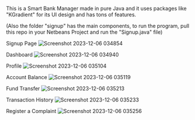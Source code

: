 This is a Smart Bank Manager made in pure Java and it uses packages like "KGradient" for its UI design and has tons of features.

(Also the folder "signup" has the main components, to run the program, pull this repo in your Netbeans Project and run the "Signup.java" file)

Signup Page
![Screenshot 2023-12-06 034854](https://github.com/AdityaGupta0001/Java-Smart-Bank-Manager/assets/99209457/bff11b19-553f-414b-aa1c-0b6cecb71349)

Dashboard
![Screenshot 2023-12-06 034940](https://github.com/AdityaGupta0001/Java-Smart-Bank-Manager/assets/99209457/0c7708f5-d4aa-4a5e-bd8f-eba458413725)

Profile
![Screenshot 2023-12-06 035104](https://github.com/AdityaGupta0001/Java-Smart-Bank-Manager/assets/99209457/ec7fbb72-54c1-4f56-bf19-c9026e3e041b)

Account Balance
![Screenshot 2023-12-06 035119](https://github.com/AdityaGupta0001/Java-Smart-Bank-Manager/assets/99209457/46edb03f-17ec-42cc-a3a0-bd7fcaf27edd)

Fund Transfer
![Screenshot 2023-12-06 035213](https://github.com/AdityaGupta0001/Java-Smart-Bank-Manager/assets/99209457/b24bbbc6-605b-4420-9ae4-21fcd010434e)

Transaction History
![Screenshot 2023-12-06 035233](https://github.com/AdityaGupta0001/Java-Smart-Bank-Manager/assets/99209457/c58e1123-5111-497b-b25c-fd877db50e75)

Register a Complaint
![Screenshot 2023-12-06 035256](https://github.com/AdityaGupta0001/Java-Smart-Bank-Manager/assets/99209457/18ef5196-a27e-42c4-abcf-3044cb6bd4da)







